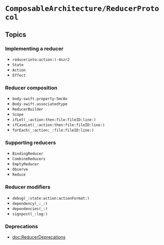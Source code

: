 # ``ComposableArchitecture/ReducerProtocol``

## Topics

### Implementing a reducer

- ``reduce(into:action:)-4nzr2``
- ``State``
- ``Action``
- ``Effect``

### Reducer composition

- ``body-swift.property-5mc0o``
- ``Body-swift.associatedtype``
- ``ReducerBuilder``
- ``Scope``
- ``ifLet(_:action:then:file:fileID:line:)``
- ``ifCaseLet(_:action:then:file:fileID:line:)``
- ``forEach(_:action:_:file:fileID:line:)``

### Supporting reducers

- ``BindingReducer``
- ``CombineReducers``
- ``EmptyReducer``
- ``Observe``
- ``Reduce``

### Reducer modifiers

- ``debug(_:state:action:actionFormat:)``
- ``dependency(_:_:)``
- ``dependencies(_:)``
- ``signpost(_:log:)``

### Deprecations

- <doc:ReducerDeprecations>
